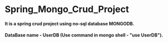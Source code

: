 # Spring_Mongo_Crud_Project

#### It is a spring crud project using no-sql database MONGODB.
#### DataBase name - UserDB (Use command in mongo shell - "use UserDB").
